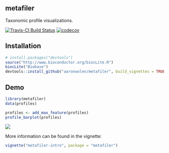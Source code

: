 
<!-- README.md is generated from README.Rmd. Please edit that file -->
metafiler
---------

Taxonomic profile visualizations.

[![Travis-CI Build Status](https://travis-ci.org/aaronwolen/metafiler.svg?branch=master)](https://travis-ci.org/aaronwolen/metafiler) [![codecov](https://codecov.io/gh/aaronwolen/metafiler/branch/master/graph/badge.svg)](https://codecov.io/gh/aaronwolen/metafiler)

Installation
------------

``` r
# install.packages("devtools")
source("http://www.bioconductor.org/biocLite.R")
biocLite("Biobase")
devtools::install_github("aaronwolen/metafiler", build_vignettes = TRUE)
```

Demo
----

``` r
library(metafiler)
data(profiles)
```

``` r
profiles <- add_max_feature(profiles)
profile_barplot(profiles)
```

![](http://i.imgur.com/ZOWT66X.png)

More information can be found in the vignette:

``` r
vignette("metafiler-intro", package = "metafiler")
```
